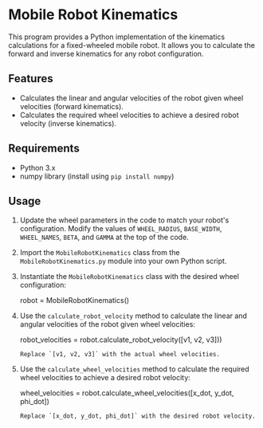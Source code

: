 # Mobile Robot Kinematics

This program provides a Python implementation of the kinematics calculations for a fixed-wheeled mobile robot. It allows you to calculate the forward and inverse kinematics for any robot configuration.

## Features

- Calculates the linear and angular velocities of the robot given wheel velocities (forward kinematics).
- Calculates the required wheel velocities to achieve a desired robot velocity (inverse kinematics).

## Requirements

- Python 3.x
- numpy library (install using `pip install numpy`)

## Usage

1. Update the wheel parameters in the code to match your robot's configuration. Modify the values of `WHEEL_RADIUS`, `BASE_WIDTH`, `WHEEL_NAMES`, `BETA`, and `GAMMA` at the top of the code.

2. Import the `MobileRobotKinematics` class from the `MobileRobotKinematics.py` module into your own Python script.

3. Instantiate the `MobileRobotKinematics` class with the desired wheel configuration:

   robot = MobileRobotKinematics()

5. Use the `calculate_robot_velocity` method to calculate the linear and angular velocities of the robot given wheel velocities:

   robot_velocities = robot.calculate_robot_velocity([v1, v2, v3]))

       Replace `[v1, v2, v3]` with the actual wheel velocities.

7. Use the `calculate_wheel_velocities` method to calculate the required wheel velocities to achieve a desired robot velocity:
    
    wheel_velocities = robot.calculate_wheel_velocities([x_dot, y_dot, phi_dot])

       Replace `[x_dot, y_dot, phi_dot]` with the desired robot velocity.
